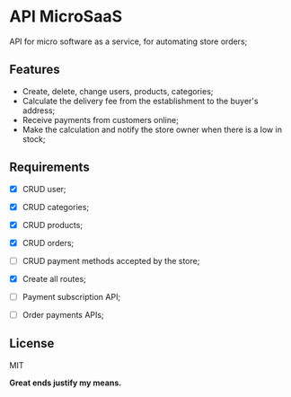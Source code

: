 # API MicroSaaS 
API for micro software as a service, for automating store orders;

## Features

- Create, delete, change users, products, categories;
- Calculate the delivery fee from the establishment to the buyer's address;
- Receive payments from customers online;
- Make the calculation and notify the store owner when there is a low in stock;

## Requirements

- [x] CRUD user;
- [x] CRUD categories;
- [x] CRUD products;
- [x] CRUD orders;
- [ ] CRUD payment methods accepted by the store; 
- [x] Create all routes;
- [ ] Payment subscription API;
- [ ] Order payments APIs;



## License

MIT

**Great ends justify my means.**

